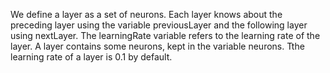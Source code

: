 We define a layer as a set of neurons. Each layer knows about the preceding layer using the variable previousLayer and the following layer using nextLayer. The learningRate variable refers to the learning rate of the layer.
A layer contains some neurons, kept in the variable neurons. Tthe learning rate of a layer is 0.1 by default. 